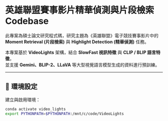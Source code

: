 # 英雄聯盟賽事影片精華偵測與片段檢索 Codebase

此專案為碩士論文研究程式碼，研究主題為《英雄聯盟》電子競技賽事影片中的  
**Moment Retrieval (片段檢索)** 與 **Highlight Detection (精華偵測)** 任務。  

本專案基於 **VideoLights** 架構，結合 **SlowFast 視訊特徵** 與 **CLIP / BLIP 語言特徵**，  
並支援 **Gemini、BLIP-2、LLaVA** 等大型視覺語言模型生成的資料進行預訓練。

---

## 📌 環境設定

建立與啟用環境：
```bash
conda activate video_lights
export PYTHONPATH=$PYTHONPATH:/mnt/c/code/VideoLights
